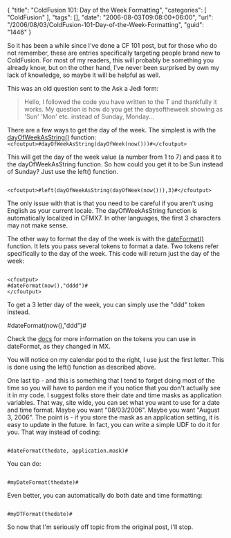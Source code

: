 {
	"title": "ColdFusion 101: Day of the Week Formatting",
	"categories": [
		"ColdFusion"
	],
	"tags": [],
	"date": "2006-08-03T09:08:00+06:00",
	"url": "/2006/08/03/ColdFusion-101-Day-of-the-Week-Formatting",
	"guid": "1446"
}

So it has been a while since I've done a CF 101 post, but for those who do not remember, these are entries specifically targeting people brand new to ColdFusion. For most of my readers, this will probably be something you already know, but on the other hand, I've never been surprised by own my lack of knowledge, so maybe it will be helpful as well. 

This was an old question sent to the Ask a Jedi form:

<blockquote>
Hello, I followed the code you have written to the T and thankfully it works. My question is how do you get the daysoftheweek showing as 'Sun' 'Mon' etc. instead of Sunday, Monday...
</blockquote>
<!--more-->
There are a few ways to get the day of the week. The simplest is with the <a href="http://www.techfeed.net/cfQuickDocs/?DayOfWeekAsString">dayOfWeekAsString()</a> function:

<code>
&lt;cfoutput&gt;#dayOfWeekAsString(dayOfWeek(now()))#&lt;/cfoutput&gt;
</code>

This will get the day of the week value (a number from 1 to 7) and pass it to the dayOfWeekAsString function. So how could you get it to be Sun instead of Sunday? Just use the left() function. 

<code>
&lt;cfoutput&gt;#left(dayOfWeekAsString(dayOfWeek(now())),3)#&lt;/cfoutput&gt;
</code>

The only issue with that is that you need to be careful if you aren't using English as your current locale. The dayOfWeekAsString function is automatically localized in CFMX7. In other languages, the first 3 characters may not make sense. 

The other way to format the day of the week is with the <a href="http://www.techfeed.net/cfQuickDocs/?DateFormat">dateFormat()</a> function. It lets you pass several tokens to format a date. Two tokens refer specifically to the day of the week. This code will return just the day of the week:

<code>
&lt;cfoutput&gt;
#dateFormat(now(),"dddd")#
&lt;/cfoutput&gt;
</code>

To get a 3 letter day of the week, you can simply use the "ddd" token instead.

<cfoutput>
#dateFormat(now(),"ddd")#
</cfoutput>

Check the <a href="http://www.techfeed.net/cfQuickDocs/?DateFormat">docs</a> for more information on the tokens you can use in dateFormat, as they changed in MX. 

You will notice on my calendar pod to the right, I use just the first letter. This is done using the left() function as described above. 

One last tip - and this is something that I tend to forget doing most of the time so you will have to pardon me if you notice that you don't actually see it in my code. I suggest folks store their date and time masks as application variables. That way, site wide, you can set what you want to use for a date and time format. Maybe you want "08/03/2006". Maybe you want "August 3, 2006". The point is - if you store the mask as an application setting, it is easy to update in the future. In fact, you can write a simple UDF to do it for you. That way instead of coding:

<code>
#dateFormat(thedate, application.mask)#
</code>

You can do:

<code>
#myDateFormat(thedate)#
</code>

Even better, you can automatically do both date and time formatting:

<code>
#myDTFormat(thedate)#
</code>

So now that I'm seriously off topic from the original post, I'll stop.